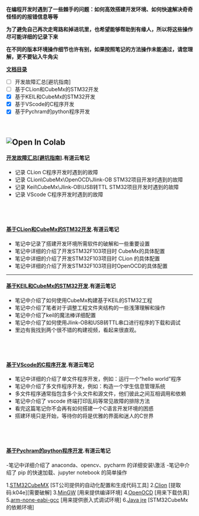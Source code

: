 
**在编程开发时遇到了一些棘手的问题：如何高效搭建开发环境、如何快速解决奇奇怪怪的的报错信息等等**

**为了避免自己再次走弯路和掉进坑里，也希望能够帮助到有缘人，所以将这些操作尽可能详细的记录下来**

**在不同的版本环境操作细节也许有别，如果按照笔记的方法操作未能通过，请您理解，更不要钻入牛角尖**


**[文档目录](#jump1)** 

- [ ] 开发故障汇总[避坑指南]
- [ ] 基于CLion和CubeMx的STM32开发
- [X] 基于KEIL和CubeMx的STM32开发
- [x] 基于VScode的C程序开发
- [x] 基于Pychram的python程序开发

&emsp;

![Open In Colab](https://img.shields.io/badge/update-2023.05.27-green.svg)
---
#### <a id="jump1"> [开发故障汇总[避坑指南]](https://note.youdao.com/s/Ia47aSut)</a>.有道云笔记
- 记录 CLion C程序开发时遇到的故障
- 记录 CLion\CubeMx\OpenOCD\Jlink-OB STM32项目开发时遇到的故障
- 记录 Keil\CubeMx\Jlink-OB\USB转TTL STM32项目开发时遇到的故障
- 记录 VScode C程序开发时遇到的故障

&emsp;
---
#### [基于CLion和CubeMx的STM32开发](https://note.youdao.com/s/OiOrOPUA).有道云笔记
- 笔记中记录了搭建开发环境所需软件的破解和一些重要设置
- 笔记中详细的介绍了开发STM32F103项目时 CubeMx的具体配置
- 笔记中详细的介绍了开发STM32F103项目时 CLion 的具体配置
- 笔记中详细的介绍了开发STM32F103项目时OpenOCD的具体配置
&emsp;
---
#### [基于KEIL和CubeMx的STM32开发](https://note.youdao.com/s/OiOrOPUA).有道云笔记
- 笔记中介绍了如何使用CubeMx构建基于KEIL的STM32工程
- 笔记中介绍了笔者对于调整工程文件夹结构的一些浅薄理解和操作
- 笔记中介绍了keil的魔法棒详细配置
- 笔记中介绍了如何使用Jlink-OB和USB转TTL串口进行程序的下载和调试
- 里边有我找到两个很不错的构建视频，看起来很直观。 

&emsp;
---
#### [基于VScode的C程序开发](https://note.youdao.com/s/CisHoFe).有道云笔记

- 笔记中详细的介绍了单文件程序开发，例如：运行一个“hello world”程序
- 笔记中介绍了多文件程序开发，例如：构造一个学生信息管理系统
- 多文件程序通常指包含多个头文件和源文件，他们彼此之间互相调用和依赖
- 笔记中介绍了 vscode 终端打印乱码等常见故障的排除方法
- 看完这篇笔记你不会再有如何搭建一个C语言开发环境的困惑
- 搭建环境只是开始，等待你的将是优雅的界面和迷人的C世界 


&emsp;
---
#### [基于Pychram的python程序开发](https://note.youdao.com/s/QRXR7oEg).有道云笔记

-笔记中详细介绍了 anaconda、opencv、pycharm 的详细安装\激活
-笔记中介绍了 pip 的快速加载、jupyter notebook 的简单操作

1.[STM32CubeMX](https://www.st.com/zh/development-tools/stm32cubemx.html#get-software) [ST公司提供的自动化配置和生成代码工具]
2.[Clion](https://pan.baidu.com/s/1pZKVNuuSGjd25cT76oO70A?pwd=k04e) [提取码:k04e][需要破解]
3.[MinGW](https://sourceforge.net/projects/mingw-w64/files/mingw-w64/mingw-w64-release/mingw-w64-v11.0.0.tar.bz2/download) [用来提供编译环境]
4.[OpenOCD](https://sourceforge.net/projects/openocd/postdownload) [用来下载仿真]
5.[arm-none-eabi-gcc](https://developer.arm.com/downloads/-/gnu-rm) [用来提供嵌入式调试环境]
6.[Java jre](https://www.azul.com/downloads/?package=jdk#zulu) [STM32CubeMx的依赖环境]







